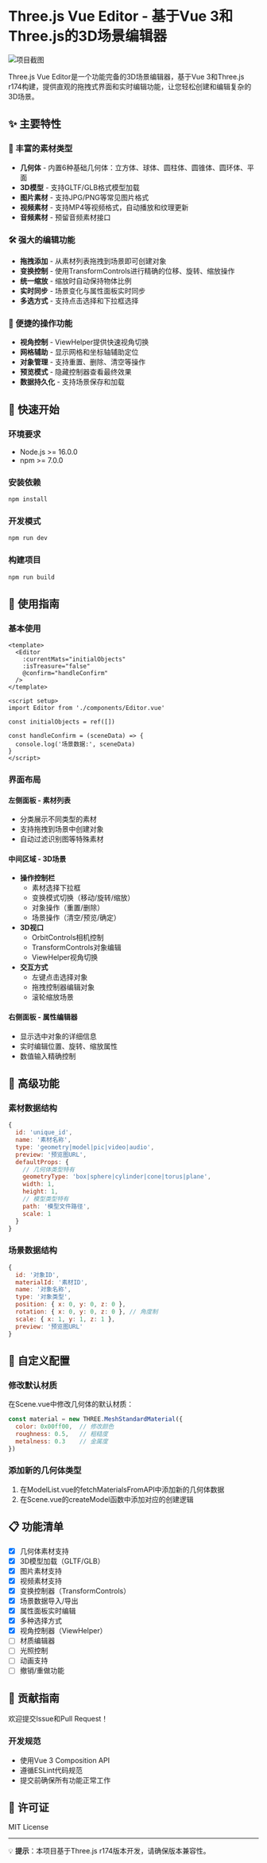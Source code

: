# Three.js Vue Editor - 基于Vue 3和Three.js的3D场景编辑器

![项目截图](./src/assets/screenShot.png)

Three.js Vue Editor是一个功能完备的3D场景编辑器，基于Vue 3和Three.js r174构建，提供直观的拖拽式界面和实时编辑功能，让您轻松创建和编辑复杂的3D场景。

## ✨ 主要特性

### 🎨 丰富的素材类型
- **几何体** - 内置6种基础几何体：立方体、球体、圆柱体、圆锥体、圆环体、平面
- **3D模型** - 支持GLTF/GLB格式模型加载
- **图片素材** - 支持JPG/PNG等常见图片格式
- **视频素材** - 支持MP4等视频格式，自动播放和纹理更新
- **音频素材** - 预留音频素材接口

### 🛠️ 强大的编辑功能
- **拖拽添加** - 从素材列表拖拽到场景即可创建对象
- **变换控制** - 使用TransformControls进行精确的位移、旋转、缩放操作
- **统一缩放** - 缩放时自动保持物体比例
- **实时同步** - 场景变化与属性面板实时同步
- **多选方式** - 支持点击选择和下拉框选择

### 🎯 便捷的操作功能
- **视角控制** - ViewHelper提供快速视角切换
- **网格辅助** - 显示网格和坐标轴辅助定位
- **对象管理** - 支持重置、删除、清空等操作
- **预览模式** - 隐藏控制器查看最终效果
- **数据持久化** - 支持场景保存和加载

## 🚀 快速开始

### 环境要求
- Node.js >= 16.0.0
- npm >= 7.0.0

### 安装依赖
```bash
npm install
```

### 开发模式
```bash
npm run dev
```

### 构建项目
```bash
npm run build
```

## 📖 使用指南

### 基本使用
```vue
<template>
  <Editor 
    :currentMats="initialObjects"
    :isTreasure="false"
    @confirm="handleConfirm"
  />
</template>

<script setup>
import Editor from './components/Editor.vue'

const initialObjects = ref([])

const handleConfirm = (sceneData) => {
  console.log('场景数据:', sceneData)
}
</script>
```

### 界面布局

#### 左侧面板 - 素材列表
- 分类展示不同类型的素材
- 支持拖拽到场景中创建对象
- 自动过滤识别图等特殊素材

#### 中间区域 - 3D场景
- **操作控制栏**
  - 素材选择下拉框
  - 变换模式切换（移动/旋转/缩放）
  - 对象操作（重置/删除）
  - 场景操作（清空/预览/确定）
- **3D视口**
  - OrbitControls相机控制
  - TransformControls对象编辑
  - ViewHelper视角切换
- **交互方式**
  - 左键点击选择对象
  - 拖拽控制器编辑对象
  - 滚轮缩放场景

#### 右侧面板 - 属性编辑器
- 显示选中对象的详细信息
- 实时编辑位置、旋转、缩放属性
- 数值输入精确控制

## 🔧 高级功能

### 素材数据结构
```javascript
{
  id: 'unique_id',
  name: '素材名称',
  type: 'geometry|model|pic|video|audio',
  preview: '预览图URL',
  defaultProps: {
    // 几何体类型特有
    geometryType: 'box|sphere|cylinder|cone|torus|plane',
    width: 1,
    height: 1,
    // 模型类型特有
    path: '模型文件路径',
    scale: 1
  }
}
```

### 场景数据结构
```javascript
{
  id: '对象ID',
  materialId: '素材ID',
  name: '对象名称',
  type: '对象类型',
  position: { x: 0, y: 0, z: 0 },
  rotation: { x: 0, y: 0, z: 0 }, // 角度制
  scale: { x: 1, y: 1, z: 1 },
  preview: '预览图URL'
}
```

## 🎨 自定义配置

### 修改默认材质
在Scene.vue中修改几何体的默认材质：
```javascript
const material = new THREE.MeshStandardMaterial({
  color: 0x00ff00,  // 修改颜色
  roughness: 0.5,   // 粗糙度
  metalness: 0.3    // 金属度
})
```

### 添加新的几何体类型
1. 在ModelList.vue的fetchMaterialsFromAPI中添加新的几何体数据
2. 在Scene.vue的createModel函数中添加对应的创建逻辑

## 📋 功能清单

- [x] 几何体素材支持
- [x] 3D模型加载（GLTF/GLB）
- [x] 图片素材支持
- [x] 视频素材支持
- [x] 变换控制器（TransformControls）
- [x] 场景数据导入/导出
- [x] 属性面板实时编辑
- [x] 多种选择方式
- [x] 视角控制器（ViewHelper）
- [ ] 材质编辑器
- [ ] 光照控制
- [ ] 动画支持
- [ ] 撤销/重做功能

## 🤝 贡献指南

欢迎提交Issue和Pull Request！

### 开发规范
- 使用Vue 3 Composition API
- 遵循ESLint代码规范
- 提交前确保所有功能正常工作

## 📄 许可证

MIT License

---

💡 **提示**：本项目基于Three.js r174版本开发，请确保版本兼容性。